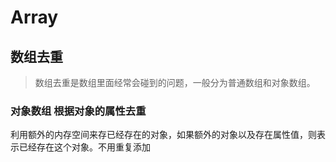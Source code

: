 # Array

## 数组去重

> 数组去重是数组里面经常会碰到的问题，一般分为普通数组和对象数组。



### 对象数组 根据对象的属性去重

利用额外的内存空间来存已经存在的对象，如果额外的对象以及存在属性值，则表示已经存在这个对象。不用重复添加

```javascript

```

